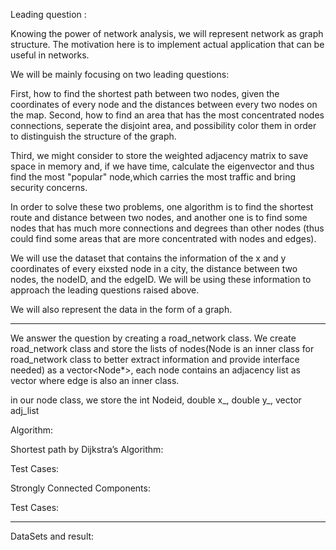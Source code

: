 Leading question :

Knowing the power of network analysis, we will represent network as graph structure. The motivation here is to implement actual application that can be useful in networks.

We will be mainly focusing on two leading questions:

First, how to find the shortest path between two nodes, given the coordinates of every node and the distances between every two nodes on the map.
Second, how to find an area that has the most concentrated nodes connections, seperate the disjoint area, and possibility color them in order to distinguish the structure of the graph.

Third, we might consider to store the weighted adjacency matrix to save space in memory and, if we have time, calculate the eigenvector and thus find the most "popular" node,which carries the most traffic and bring security concerns.

In order to solve these two problems, one algorithm is to find the shortest route and distance between two nodes, and another one is to find some nodes that has much more connections and degrees than other nodes (thus could find some areas that are more concentrated with nodes and edges).

We will use the dataset that contains the information of the x and y coordinates of every eixsted node in a city, the distance between two nodes, the nodeID, and the edgeID. We will be using these information to approach the leading questions raised above.

We will also represent the data in the form of a graph. 

--------------------------------------------------------------------------------------------------------------------------------------------------------------------

We answer the question by creating a road_network class.
We create road_network class and store the lists of nodes(Node is an inner class for road_network class to better extract information and provide interface needed) as a vector<Node*>, each node contains an adjacency list as vector<edges> where edge is also an inner class.

in our node class, we store the int Nodeid, double x_, double y_, vector<edge> adj_list 

Algorithm:

Shortest path by Dijkstra’s Algorithm:
  
 

Test Cases:


Strongly Connected Components:


Test Cases:
  
  
  
--------------------------------------------------------------------------------------------------------------------------------------------------------------------
  
  DataSets and result:
  



